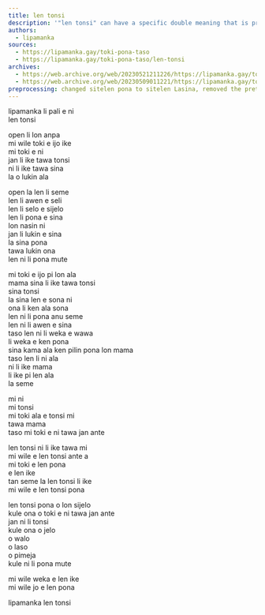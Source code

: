 ```yaml
---
title: len tonsi
description: '"len tonsi" can have a specific double meaning that is profound and freeing to think about.'
authors:
  - lipamanka
sources:
  - https://lipamanka.gay/toki-pona-taso
  - https://lipamanka.gay/toki-pona-taso/len-tonsi
archives:
  - https://web.archive.org/web/20230521211226/https://lipamanka.gay/toki-pona-taso
  - https://web.archive.org/web/20230509011221/https://lipamanka.gay/toki-pona-taso/len-tonsi
preprocessing: changed sitelen pona to sitelen Lasina, removed the pretty whitespace, removed colored text
---
```


lipamanka li pali e ni  
len tonsi

open li lon anpa  
mi wile toki e ijo ike  
mi toki e ni  
jan li ike tawa tonsi  
ni li ike tawa sina  
la o lukin ala

open la len li seme  
len li awen e seli  
len li selo e sijelo  
len li pona e sina  
lon nasin ni  
jan li lukin e sina  
la sina pona  
tawa lukin ona  
len ni li pona mute

mi toki e ijo pi lon ala  
mama sina li ike tawa tonsi  
sina tonsi  
la sina len e sona ni  
ona li ken ala sona  
len ni li pona anu seme  
len ni li awen e sina  
taso len ni li weka e wawa  
li weka e ken pona  
sina kama ala ken pilin pona lon mama  
taso len li ni ala  
ni li ike mama  
li ike pi len ala  
la seme

mi ni  
mi tonsi  
mi toki ala e tonsi mi  
tawa mama  
taso mi toki e ni tawa jan ante

len tonsi ni li ike tawa mi  
mi wile e len tonsi ante a  
mi toki e len pona  
e len ike  
tan seme la len tonsi li ike  
mi wile e len tonsi pona

len tonsi pona o lon sijelo  
kule ona o toki e ni tawa jan ante  
jan ni li tonsi  
kule ona o jelo  
o walo  
o laso  
o pimeja  
kule ni li pona mute

mi wile weka e len ike  
mi wile jo e len pona

lipamanka len tonsi
